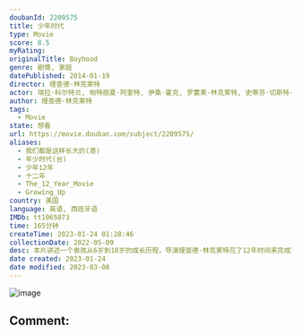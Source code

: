 ```yaml
---
doubanId: 2209575
title: 少年时代
type: Movie
score: 8.5
myRating: 
originalTitle: Boyhood
genre: 剧情, 家庭
datePublished: 2014-01-19
director: 理查德·林克莱特
actor: 埃拉·科尔特兰, 帕特丽夏·阿奎特, 伊桑·霍克, 罗蕾莱·林克莱特, 史蒂芬·切斯特·普林斯, 利比·维拉利, 马可·佩雷拉, 杰米·霍华德, 安德鲁·维拉利尔, 谢恩·格雷厄姆, 苔丝·艾伦, 戴维·布莱克维尔, 塔玛拉·若兰恩, 埃薇·汤普森, 布拉德·霍金斯, 尼克·克劳斯, 梅根·迪瓦恩, 詹妮·图利, 理查德·琼斯, 山姆·狄龙, 佐伊·格瑞艾姆, 理查德·罗比查乌克斯, 克里斯·杜贝克, 安德里亚·陈, 莫娜·李·富尔茨, 比尔·怀斯, 马克西米利安·麦克纳马拉, 泰勒·韦弗, 杰西·梅希勒, 瑞安·鲍尔, 邦妮·克罗斯, undefined, undefined, undefined, undefined, undefined, 迪安娜·布罗尚, 乔纳森·贝尔, 格雷格·巴利亚
author: 理查德·林克莱特
tags:
  - Movie
state: 想看
url: https://movie.douban.com/subject/2209575/
aliases:
  - 我们都是这样长大的(港)
  - 年少时代(台)
  - 少年12年
  - 十二年
  - The_12_Year_Movie
  - Growing_Up
country: 美国
language: 英语, 西班牙语
IMDb: tt1065073
time: 165分钟
createTime: 2023-01-24 01:28:46
collectionDate: 2022-05-09
desc: 本片讲述一个男孩从6岁到18岁的成长历程，导演理查德·林克莱特花了12年时间来完成这部作品。它仔细描画了孩子的成长过程，及其父母亲各个方面的变化，可以让观众细致入微地体会岁月流逝的痕迹。为了不打扰主演...
date created: 2023-01-24
date modified: 2023-03-08
---
```


![image](p2187391526.jpg)

Comment:
---

